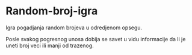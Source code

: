 # Random-broj-igra
Igra pogadjanja random brojeva u odredjenom opsegu.

Posle svakog pogresnog unosa dobija se savet u vidu informacije da li je uneti broj veci ili manji od trazenog.
